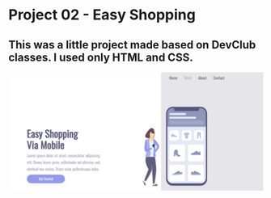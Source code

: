 # Project 02 - Easy Shopping

<h2> This was a little project made based on DevClub classes. I used only HTML and CSS. </h2> 

<img src="https://github.com/siqueirafelipe/easy-shopping/blob/master/Desktop.png?raw=true" />

